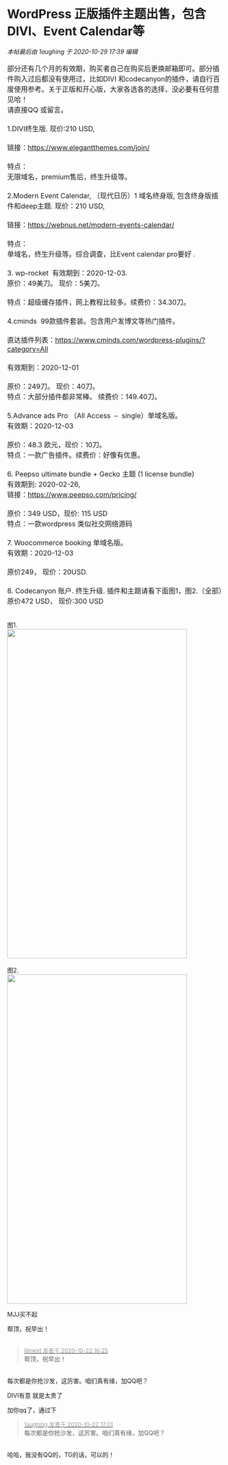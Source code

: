 # WordPress 正版插件主题出售，包含DIVI、Event Calendar等


<i class="pstatus"> 本帖最后由 1aughing 于 2020-10-29 17:39 编辑 </i><br />
<br />
<font size="3">部分还有几个月的有效期，购买者自己在购买后更换邮箱即可。部分插件购入过后都没有使用过，比如DIVI 和codecanyon的插件，请自行百度使用参考。关于正版和开心版，大家各选各的选择，没必要有任何意见哈！<br />
请直接QQ 或留言。<br />
<br />
1.DIVI终生版. 现价:210 USD,<br />
<br />
链接：https://www.elegantthemes.com/join/<br />
<br />
特点：<br />
无限域名，premium售后，终生升级等。<br />
<br />
2.Modern Event Calendar, （现代日历）1 域名终身版, 包含终身版插件和deep主题. 现价：210 USD,<br />
<br />
链接：https://webnus.net/modern-events-calendar/<br />
<br />
特点：<br />
单域名，终生升级等。综合调查，比Event calendar pro要好 .<br />
<br />
3. wp-rocket&nbsp;&nbsp;有效期到：2020-12-03.<br />
原价：49美刀。 现价：5美刀。<br />
<br />
特点：超级缓存插件，网上教程比较多。续费价：34.30刀。<br />
<br />
4.cminds&nbsp;&nbsp;99款插件套装。包含用户发博文等热门插件。<br />
<br />
直达插件列表：https://www.cminds.com/wordpress-plugins/?category=All<br />
<br />
有效期到：2020-12-01<br />
<br />
原价：249刀。 现价：40刀。<br />
特点：大部分插件都非常棒。 续费价：149.40刀。<br />
<br />
5.Advance ads Pro （All Access&nbsp;&nbsp;–&nbsp;&nbsp;single）单域名版。<br />
有效期：2020-12-03<br />
<br />
原价：48.3 欧元，现价：10刀。<br />
特点：一款广告插件。续费价：好像有优惠。<br />
<br />
6. Peepso ultimate bundle + Gecko 主题 (1 license bundle) <br />
有效期到: 2020-02-26,<br />
链接：https://www.peepso.com/pricing/<br />
<br />
原价：349 USD，现价: 115 USD<br />
特点：一款wordpress 类似社交网络源码<br />
<br />
7. Woocommerce booking 单域名版。<br />
有效期：2020-12-03<br />
<br />
原价249， 现价：20USD.<br />
<br />
8. Codecanyon 账户. 终生升级. 插件和主题请看下面图1，图2.（全部）原价472 USD， 现价:300 USD<br />
</font><br />
<br />
图1.<br />
<img id="aimg_PpeyE" onclick="zoom(this, this.src, 0, 0, 0)" class="zoom" width="420" height="767" src="https://pic.downk.cc/item/5f91ebcb1cd1bbb86bda0386.png" border="0" alt="" /><br />
<br />
图2.<br />
<img id="aimg_LY7QI" onclick="zoom(this, this.src, 0, 0, 0)" class="zoom" width="420" height="767" src="https://pic.downk.cc/item/5f91ebcb1cd1bbb86bda0389.png" border="0" alt="" />

MJJ买不起

帮顶，祝早出！<br />
<br />
<img src="static/image/smiley/default/lol.gif" smilieid="12" border="0" alt="" /><img src="static/image/smiley/default/lol.gif" smilieid="12" border="0" alt="" /><img src="static/image/smiley/default/lol.gif" smilieid="12" border="0" alt="" />

<div class="quote"><blockquote><font size="2"><a href="https://www.hostloc.com/forum.php?mod=redirect&amp;goto=findpost&amp;pid=9336507&amp;ptid=757192" target="_blank"><font color="#999999">llmwxt 发表于 2020-10-22 16:25</font></a></font><br />
帮顶，祝早出！</blockquote></div><br />
每次都是你抢沙发，这厉害。咱们真有缘，加QQ吧？

DIVI有意 就是太贵了

加你qq了，通过下

<div class="quote"><blockquote><font size="2"><a href="https://www.hostloc.com/forum.php?mod=redirect&amp;goto=findpost&amp;pid=9336707&amp;ptid=757192" target="_blank"><font color="#999999">1aughing 发表于 2020-10-22 17:01</font></a></font><br />
每次都是你抢沙发，这厉害。咱们真有缘，加QQ吧？</blockquote></div><br />
哈哈，我没有QQ的，TG的话，可以的！
